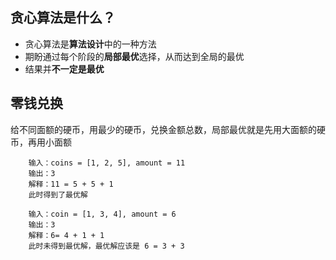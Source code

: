 ## 贪心算法是什么？
- 贪心算法是**算法设计**中的一种方法
- 期盼通过每个阶段的**局部最优**选择，从而达到全局的最优
- 结果并**不一定是最优**

## 零钱兑换
给不同面额的硬币，用最少的硬币，兑换金额总数，局部最优就是先用大面额的硬币，再用小面额
```
    输入：coins = [1, 2, 5], amount = 11
    输出：3
    解释：11 = 5 + 5 + 1
    此时得到了最优解
```
```
    输入：coin = [1, 3, 4], amount = 6
    输出：3
    解释：6= 4 + 1 + 1
    此时未得到最优解，最优解应该是 6 = 3 + 3
```

